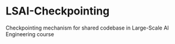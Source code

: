 # LSAI-Checkpointing
Checkpointing mechanism for shared codebase in Large-Scale AI Engineering course
